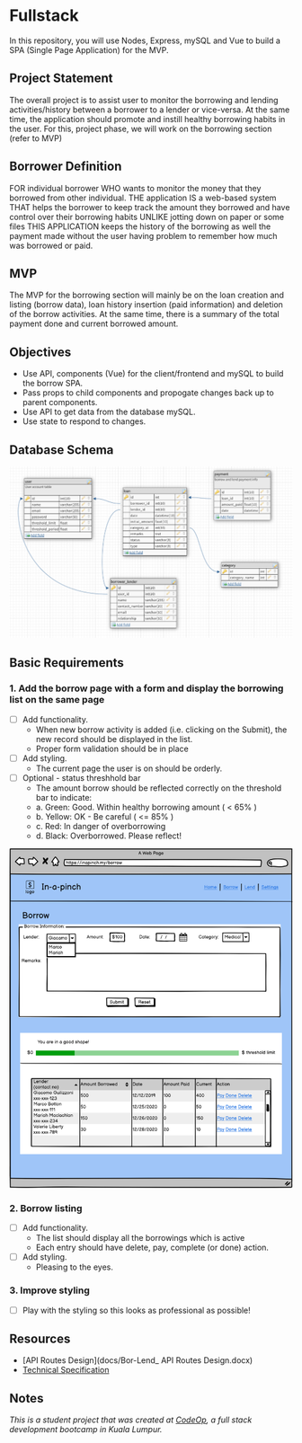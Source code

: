 # Fullstack

In this repository, you will use Nodes, Express, mySQL and Vue to build a SPA (Single Page Application) for the MVP.

## Project Statement

The overall project is to assist user to monitor the borrowing and lending activities/history between a borrower to a lender or vice-versa. At the same time, the application should promote and instill healthy borrowing habits in the user. For this, project phase, we will work on the borrowing section (refer to MVP)  

## Borrower Definition

FOR individual borrower
WHO wants to monitor the money that they borrowed from other individual.
THE application IS a web-based system
THAT helps the borrower to keep track the amount they borrowed and have control over their borrowing habits
UNLIKE jotting down on paper or some files
THIS APPLICATION keeps the history of the borrowing as well the payment made without the user having problem to remember how much was borrowed or paid.

## MVP

The MVP for the borrowing section will mainly be on the loan creation and listing (borrow data), loan history insertion (paid information) and deletion of the borrow activities. At the same time, there is a summary of the total payment done and current borrowed amount.

## Objectives

- Use API, components (Vue) for the client/frontend and mySQL to build the borrow SPA.
- Pass props to child components and propogate changes back up to parent components.
- Use API to get data from the database mySQL.
- Use state to respond to changes.

## Database Schema

![DB Schema](docs/proj1_db_scheme.PNG)

## Basic Requirements

### 1. Add the borrow page with a form and display the borrowing list on the same page

- [ ] Add functionality.
  - When new borrow activity is added (i.e. clicking on the Submit), the new record should be displayed in the list.
  - Proper form validation should be in place
- [ ] Add styling.
  - The current page the user is on should be orderly.
- [ ] Optional - status threshhold bar
  - The amount borrow should be reflected correctly on the threshold bar to indicate:
  - a. Green: Good. Within healthy borrowing amount ( < 65% )
  - b. Yellow: OK - Be careful ( <= 85% )
  - c. Red: In danger of overborrowing
  - d. Black: Overborrowed. Please reflect!

![Borrow View](docs/borrow_activity_view.png)

### 2. Borrow listing

- [ ] Add functionality.
  - The list should display all the borrowings which is active
  - Each entry should have delete, pay, complete (or done) action.
- [ ] Add styling.
  - Pleasing to the eyes.

### 3. Improve styling

- [ ] Play with the styling so this looks as professional as possible!

## Resources

- [API Routes Design](docs/Bor-Lend_ API Routes Design.docx)
- [Technical Specification](https://xxxx)

## Notes

_This is a student project that was created at [CodeOp](http://CodeOp.tech), a full stack development bootcamp in Kuala Lumpur._
